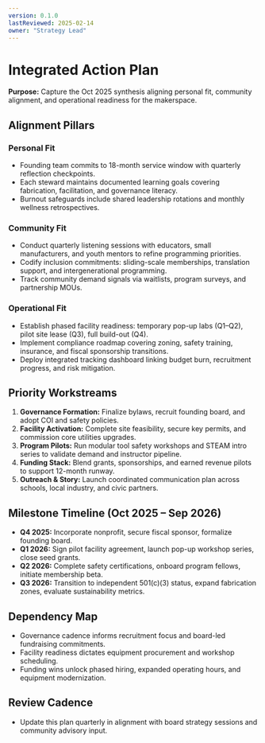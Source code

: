 ```yaml
---
version: 0.1.0
lastReviewed: 2025-02-14
owner: "Strategy Lead"
---
```


# Integrated Action Plan

**Purpose:** Capture the Oct 2025 synthesis aligning personal fit, community alignment, and operational readiness for the makerspace.

## Alignment Pillars

### Personal Fit
- Founding team commits to 18-month service window with quarterly reflection checkpoints.
- Each steward maintains documented learning goals covering fabrication, facilitation, and governance literacy.
- Burnout safeguards include shared leadership rotations and monthly wellness retrospectives.

### Community Fit
- Conduct quarterly listening sessions with educators, small manufacturers, and youth mentors to refine programming priorities.
- Codify inclusion commitments: sliding-scale memberships, translation support, and intergenerational programming.
- Track community demand signals via waitlists, program surveys, and partnership MOUs.

### Operational Fit
- Establish phased facility readiness: temporary pop-up labs (Q1–Q2), pilot site lease (Q3), full build-out (Q4).
- Implement compliance roadmap covering zoning, safety training, insurance, and fiscal sponsorship transitions.
- Deploy integrated tracking dashboard linking budget burn, recruitment progress, and risk mitigation.

## Priority Workstreams
1. **Governance Formation:** Finalize bylaws, recruit founding board, and adopt COI and safety policies.
2. **Facility Activation:** Complete site feasibility, secure key permits, and commission core utilities upgrades.
3. **Program Pilots:** Run modular tool safety workshops and STEAM intro series to validate demand and instructor pipeline.
4. **Funding Stack:** Blend grants, sponsorships, and earned revenue pilots to support 12-month runway.
5. **Outreach & Story:** Launch coordinated communication plan across schools, local industry, and civic partners.

## Milestone Timeline (Oct 2025 – Sep 2026)
- **Q4 2025:** Incorporate nonprofit, secure fiscal sponsor, formalize founding board.
- **Q1 2026:** Sign pilot facility agreement, launch pop-up workshop series, close seed grants.
- **Q2 2026:** Complete safety certifications, onboard program fellows, initiate membership beta.
- **Q3 2026:** Transition to independent 501(c)(3) status, expand fabrication zones, evaluate sustainability metrics.

## Dependency Map
- Governance cadence informs recruitment focus and board-led fundraising commitments.
- Facility readiness dictates equipment procurement and workshop scheduling.
- Funding wins unlock phased hiring, expanded operating hours, and equipment modernization.

## Review Cadence
- Update this plan quarterly in alignment with board strategy sessions and community advisory input.
